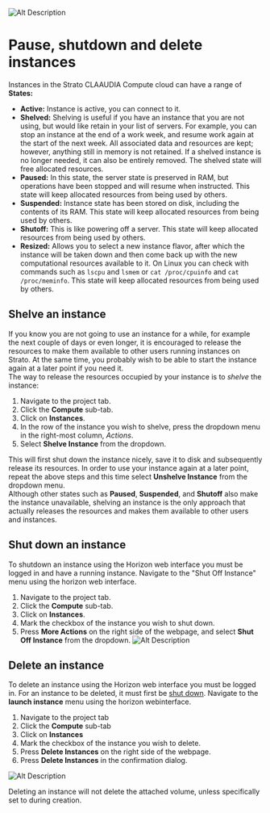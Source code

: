 ![Alt Description](../img/logo.png?raw=true "Title")

# Pause, shutdown and delete instances
Instances in the Strato CLAAUDIA Compute cloud can have a range of **States:**
- **Active:** Instance is active, you can connect to it.
- **Shelved:** Shelving is useful if you have an instance that you are not using, but would like retain in your list of servers. For example, you can stop an instance at the end of a work week, and resume work again at the start of the next week. All associated data and resources are kept; however, anything still in memory is not retained. If a shelved instance is no longer needed, it can also be entirely removed. The shelved state will free allocated resources.
- **Paused:** In this state, the server state is preserved in RAM, but operations have been stopped and will resume when instructed. This state will keep allocated resources from being used by others.
- **Suspended:** Instance state has been stored on disk, including the contents of its RAM. This state will keep allocated resources from being used by others.
- **Shutoff:** This is like powering off a server. This state will keep allocated resources from being used by others.
- **Resized:** Allows you to select a new instance flavor, after which the instance will be taken down and then come back up with the new computational resources available to it. On Linux you can check with commands such as `lscpu` and `lsmem` or `cat /proc/cpuinfo` and `cat /proc/meminfo`. This state will keep allocated resources from being used by others.

## Shelve an instance

If you know you are not going to use an instance for a while, for example the next couple of days or even longer, it is encouraged to release the resources to make them available to other users running instances on Strato. At the same time, you probably wish to be able to start the instance again at a later point if you need it.  
The way to release the resources occupied by your instance is to *shelve* the instance:

1. Navigate to the project tab.
2. Click the **Compute** sub-tab.
3. Click on **Instances**.
4. In the row of the instance you wish to shelve, press the dropdown menu in the right-most column, *Actions*.
5. Select **Shelve Instance** from the dropdown.

This will first shut down the instance nicely, save it to disk and subsequently release its resources. In order to use your instance again at a later point, repeat the above steps and this time select **Unshelve Instance** from the dropdown menu.  
Although other states such as **Paused**, **Suspended**, and **Shutoff** also make the instance unavailable, shelving an instance is the only approach that actually releases the resources and makes them available to other users and instances.

## Shut down an instance

To shutdown an instance using the Horizon web interface you must be logged in and have a running instance. Navigate to the "Shut Off Instance" menu using the horizon web interface.

1. Navigate to the project tab.
2. Click the **Compute** sub-tab.
3. Click on **Instances**.
4. Mark the checkbox of the instance you wish to shut down.
5. Press **More Actions** on the right side of the webpage, and select **Shut Off Instance** from the dropdown.
![Alt Description](../img/openstack/Shutdown_instance.gif?raw=true)

## Delete an instance

To delete an instance using the Horizon web interface you must be logged in. For an instance to be deleted, it must first be [shut down](#shut-down-an-instance). Navigate to the **launch instance** menu using the horizon webinterface.

1. Navigate to the project tab
2. Click the **Compute** sub-tab
3. Click on **Instances**
4. Mark the checkbox of the instance you wish to delete.
5. Press **Delete Instances** on the right side of the webpage.
6. Press **Delete Instances** in the confirmation dialog.

![Alt Description](../img/openstack/delete_instance.gif?raw=true)

Deleting an instance will not delete the attached volume, unless specifically set to during creation.